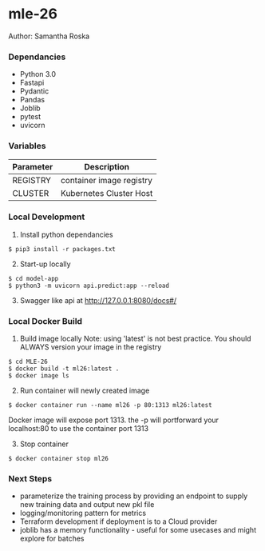 # mle-26

Author: Samantha Roska

### Dependancies

- Python 3.0
- Fastapi
- Pydantic
- Pandas
- Joblib
- pytest
- uvicorn

### Variables

| Parameter      | Description |
| ----------- | ----------- |
| REGISTRY      | container image registry       |
| CLUSTER   | Kubernetes Cluster Host      |


### Local Development

1. Install python dependancies
```
$ pip3 install -r packages.txt
```

2. Start-up locally
```
$ cd model-app
$ python3 -m uvicorn api.predict:app --reload
```
3. Swagger like api at http://127.0.0.1:8080/docs#/


### Local Docker Build

1. Build image locally  Note: using 'latest' is not best practice. You should ALWAYS version your image in the registry
```
$ cd MLE-26
$ docker build -t ml26:latest .
$ docker image ls
```

2. Run container will newly created image

```
$ docker container run --name ml26 -p 80:1313 ml26:latest
```
Docker image will expose port 1313. the -p will portforward your localhost:80 to use the container port 1313

3. Stop container
```
$ docker container stop ml26
```

### Next Steps
 - parameterize the training process by providing an endpoint to supply new training data and output new pkl file
 - logging/monitoring pattern for metrics
 - Terraform development if deployment is to a Cloud provider
 - joblib has a memory functionality - useful for some usecases and might explore for batches